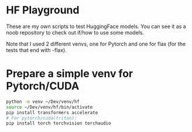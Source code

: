 # HF Playground

These are my own scripts to test HuggingFace models. You can see it as a noob repository to check out if/how to use some models.

Note that I used 2 different venvs, one for Pytorch and one for flax (for the tests that end with -flax).

# Prepare a simple venv for Pytorch/CUDA

```sh
python -m venv ~/Dev/venv/hf
source ~/Dev/venv/hf/bin/activate
pip install transformers accelerate
# For pytorch/cuda(triton):
pip install torch torchvision torchaudio
```

